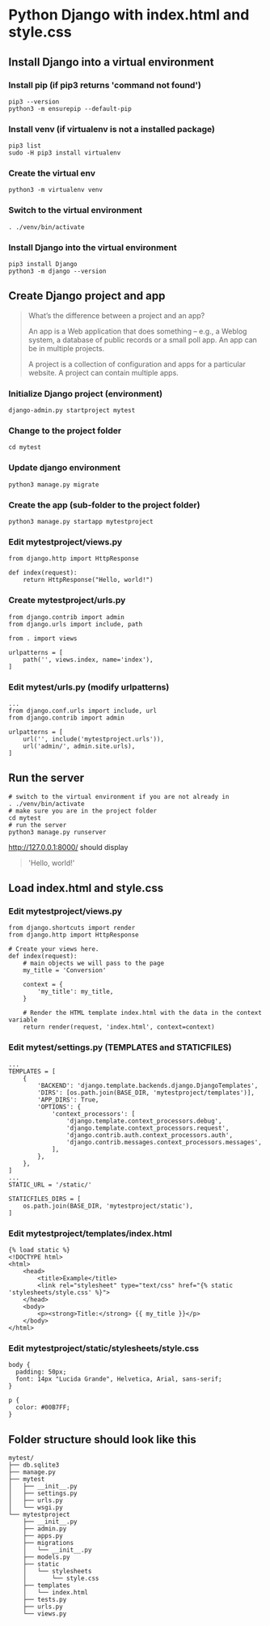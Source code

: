 # Python Django with index.html and style.css

## Install Django into a virtual environment

### Install pip (if pip3 returns 'command not found')
```
pip3 --version
python3 -m ensurepip --default-pip
```

### Install venv (if virtualenv is not a installed package)
```
pip3 list
sudo -H pip3 install virtualenv
```

### Create the virtual env
```
python3 -m virtualenv venv
```

### Switch to the virtual environment
```
. ./venv/bin/activate
```

### Install Django into the virtual environment
```
pip3 install Django
python3 -m django --version
```

## Create Django project and app

>   What’s the difference between a project and an app?
>
>   An app is a Web application that does something – e.g., a Weblog system,
>   a database of public records or a small poll app. An app can be in
>   multiple projects.
>
>   A project is a collection of configuration and apps for a particular
>   website. A project can contain multiple apps.

### Initialize Django project (environment)
```
django-admin.py startproject mytest
```

### Change to the project folder
```
cd mytest
```

### Update django environment
```
python3 manage.py migrate 
```

### Create the app (sub-folder to the project folder)
```
python3 manage.py startapp mytestproject
```

### Edit mytestproject/views.py
```
from django.http import HttpResponse

def index(request):
    return HttpResponse("Hello, world!")
```

### Create mytestproject/urls.py
```
from django.contrib import admin
from django.urls import include, path

from . import views

urlpatterns = [
    path('', views.index, name='index'),
]
```

### Edit mytest/urls.py (modify urlpatterns)
```
...
from django.conf.urls import include, url
from django.contrib import admin

urlpatterns = [
    url('', include('mytestproject.urls')),
    url('admin/', admin.site.urls),
]
```

## Run the server
```
# switch to the virtual environment if you are not already in
. ./venv/bin/activate
# make sure you are in the project folder
cd mytest
# run the server
python3 manage.py runserver
```

http://127.0.0.1:8000/ should display
> 'Hello, world!'

## Load index.html and style.css

### Edit mytestproject/views.py
```
from django.shortcuts import render
from django.http import HttpResponse

# Create your views here.
def index(request):
    # main objects we will pass to the page
    my_title = 'Conversion'

    context = {
        'my_title': my_title,
    }

    # Render the HTML template index.html with the data in the context variable
    return render(request, 'index.html', context=context)
```

### Edit mytest/settings.py (TEMPLATES and STATICFILES)
```
...
TEMPLATES = [
    {
        'BACKEND': 'django.template.backends.django.DjangoTemplates',
        'DIRS': [os.path.join(BASE_DIR, 'mytestproject/templates')],
        'APP_DIRS': True,
        'OPTIONS': {
            'context_processors': [
                'django.template.context_processors.debug',
                'django.template.context_processors.request',
                'django.contrib.auth.context_processors.auth',
                'django.contrib.messages.context_processors.messages',
            ],
        },
    },
]
...
STATIC_URL = '/static/'

STATICFILES_DIRS = [
    os.path.join(BASE_DIR, 'mytestproject/static'),
]
```

### Edit mytestproject/templates/index.html
```
{% load static %}
<!DOCTYPE html>
<html>
    <head>
        <title>Example</title>
        <link rel="stylesheet" type="text/css" href="{% static 'stylesheets/style.css' %}">
    </head>
    <body>
        <p><strong>Title:</strong> {{ my_title }}</p>
    </body>
</html>
```

### Edit mytestproject/static/stylesheets/style.css
```
body {
  padding: 50px;
  font: 14px "Lucida Grande", Helvetica, Arial, sans-serif;
}

p {
  color: #00B7FF;
}
```

## Folder structure should look like this
```
mytest/
├── db.sqlite3
├── manage.py
├── mytest
│   ├── __init__.py
│   ├── settings.py
│   ├── urls.py
│   └── wsgi.py
└── mytestproject
    ├── __init__.py
    ├── admin.py
    ├── apps.py
    ├── migrations
    │   └── __init__.py
    ├── models.py
    ├── static
    │   └── stylesheets
    │       └── style.css
    ├── templates
    │   └── index.html
    ├── tests.py
    ├── urls.py
    └── views.py
```
